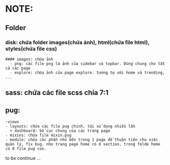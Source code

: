 # NOTE: 
  ## Folder
   ### disk: chứa folder images(chứa ảnh), html(chứa file html), styles(chứa file css)
    #### images: chứa ảnh
      - png: các file png là ảnh của sidebar và topbar. Dùng chung cho tất cả các page
      - explore: chứa ảnh của page explore. tương tự với home và trending, ...
   ## sass: chứa các file scss chia 7:1
   ## pug:
    -views
    - layouts: chứa các file pug chính, tái sử dụng nhiều lần
      + dashboard: bố cục chung của các trang page
    - mixins: chứa file mixin.pug
    - module: chứa các phần nhỏ bên trong 1 page để thuận tiện cho việc quản lý, fix bug. như trang page home có 8 section, trong folde home có 8 file pug con.
to be continue ...
